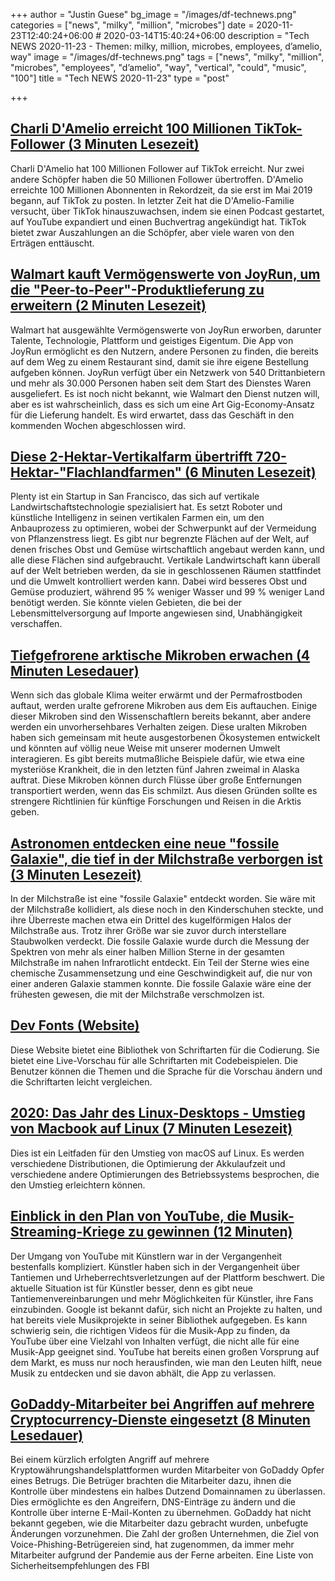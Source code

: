 +++
author = "Justin Guese"
bg_image = "/images/df-technews.png"
categories = ["news", "milky", "million", "microbes"]
date = 2020-11-23T12:40:24+06:00 # 2020-03-14T15:40:24+06:00
description = "Tech NEWS 2020-11-23 - Themen: milky, million, microbes, employees, d’amelio, way"
image = "/images/df-technews.png"
tags = ["news", "milky", "million", "microbes", "employees", "d’amelio", "way", "vertical", "could", "music", "100"]
title = "Tech NEWS 2020-11-23"
type = "post"

+++

## [Charli D'Amelio erreicht 100 Millionen TikTok-Follower (3 Minuten Lesezeit)](https://www.theverge.com/2020/11/22/21571189/charli-damelio-100-million-tiktok-followers/1/01000175f4ca52f5-f737b3db-5e77-41ec-9dec-7fc93b6e4940-000000/9dN3_f1DZmjG6GKwn3x2DSGebytYzK3QkXQOxYui3tw=168)

 Charli D'Amelio hat 100 Millionen Follower auf TikTok erreicht. Nur zwei andere Schöpfer haben die 50 Millionen Follower übertroffen. D'Amelio erreichte 100 Millionen Abonnenten in Rekordzeit, da sie erst im Mai 2019 begann, auf TikTok zu posten. In letzter Zeit hat die D'Amelio-Familie versucht, über TikTok hinauszuwachsen, indem sie einen Podcast gestartet, auf YouTube expandiert und einen Buchvertrag angekündigt hat. TikTok bietet zwar Auszahlungen an die Schöpfer, aber viele waren von den Erträgen enttäuscht.

## [Walmart kauft Vermögenswerte von JoyRun, um die "Peer-to-Peer"-Produktlieferung zu erweitern (2 Minuten Lesezeit)](https://techcrunch.com/2020/11/20/walmart-is-buying-joyrun-assets-to-add-peer-to-peer-product-delivery//1/01000175f4ca52f5-f737b3db-5e77-41ec-9dec-7fc93b6e4940-000000/v2q7DU0yMncUIzUEc5w0oN0Y2r_CwFdT_R9zZ3vijXA=168)

 Walmart hat ausgewählte Vermögenswerte von JoyRun erworben, darunter Talente, Technologie, Plattform und geistiges Eigentum. Die App von JoyRun ermöglicht es den Nutzern, andere Personen zu finden, die bereits auf dem Weg zu einem Restaurant sind, damit sie ihre eigene Bestellung aufgeben können. JoyRun verfügt über ein Netzwerk von 540 Drittanbietern und mehr als 30.000 Personen haben seit dem Start des Dienstes Waren ausgeliefert. Es ist noch nicht bekannt, wie Walmart den Dienst nutzen will, aber es ist wahrscheinlich, dass es sich um eine Art Gig-Economy-Ansatz für die Lieferung handelt. Es wird erwartet, dass das Geschäft in den kommenden Wochen abgeschlossen wird.

## [Diese 2-Hektar-Vertikalfarm übertrifft 720-Hektar-"Flachlandfarmen" (6 Minuten Lesezeit)](https://www.forbes.com/sites/johnkoetsier/2020/11/20/this-2-acre-vertical-farm-out-produces-750-acre-flat-farms/?sh=642af4977a57/1/01000175f4ca52f5-f737b3db-5e77-41ec-9dec-7fc93b6e4940-000000/7Jon-w0UrTpn_RgBF4IYs85QmqJeJhSc2g2LLDKQSOs=168)

 Plenty ist ein Startup in San Francisco, das sich auf vertikale Landwirtschaftstechnologie spezialisiert hat. Es setzt Roboter und künstliche Intelligenz in seinen vertikalen Farmen ein, um den Anbauprozess zu optimieren, wobei der Schwerpunkt auf der Vermeidung von Pflanzenstress liegt. Es gibt nur begrenzte Flächen auf der Welt, auf denen frisches Obst und Gemüse wirtschaftlich angebaut werden kann, und alle diese Flächen sind aufgebraucht. Vertikale Landwirtschaft kann überall auf der Welt betrieben werden, da sie in geschlossenen Räumen stattfindet und die Umwelt kontrolliert werden kann. Dabei wird besseres Obst und Gemüse produziert, während 95 % weniger Wasser und 99 % weniger Land benötigt werden. Sie könnte vielen Gebieten, die bei der Lebensmittelversorgung auf Importe angewiesen sind, Unabhängigkeit verschaffen.

## [Tiefgefrorene arktische Mikroben erwachen (4 Minuten Lesedauer)](https://www.scientificamerican.com/article/deep-frozen-arctic-microbes-are-waking-up//1/01000175f4ca52f5-f737b3db-5e77-41ec-9dec-7fc93b6e4940-000000/auXoQeYQSgVt0p1XYzmSNcUpHiYhWUuMjs0Z3wQFZGY=168)

 Wenn sich das globale Klima weiter erwärmt und der Permafrostboden auftaut, werden uralte gefrorene Mikroben aus dem Eis auftauchen. Einige dieser Mikroben sind den Wissenschaftlern bereits bekannt, aber andere werden ein unvorhersehbares Verhalten zeigen. Diese uralten Mikroben haben sich gemeinsam mit heute ausgestorbenen Ökosystemen entwickelt und könnten auf völlig neue Weise mit unserer modernen Umwelt interagieren. Es gibt bereits mutmaßliche Beispiele dafür, wie etwa eine mysteriöse Krankheit, die in den letzten fünf Jahren zweimal in Alaska auftrat. Diese Mikroben können durch Flüsse über große Entfernungen transportiert werden, wenn das Eis schmilzt. Aus diesen Gründen sollte es strengere Richtlinien für künftige Forschungen und Reisen in die Arktis geben.

## [Astronomen entdecken eine neue "fossile Galaxie", die tief in der Milchstraße verborgen ist (3 Minuten Lesezeit)](https://phys.org/news/2020-11-astronomers-fossil-galaxy-deep-milky.html/1/01000175f4ca52f5-f737b3db-5e77-41ec-9dec-7fc93b6e4940-000000/XhRpLmOc3b6rWGUpkfUJSwww8yxN4sYL6FeB1YP-1B8=168)

 In der Milchstraße ist eine "fossile Galaxie" entdeckt worden. Sie wäre mit der Milchstraße kollidiert, als diese noch in den Kinderschuhen steckte, und ihre Überreste machen etwa ein Drittel des kugelförmigen Halos der Milchstraße aus. Trotz ihrer Größe war sie zuvor durch interstellare Staubwolken verdeckt. Die fossile Galaxie wurde durch die Messung der Spektren von mehr als einer halben Million Sterne in der gesamten Milchstraße im nahen Infrarotlicht entdeckt. Ein Teil der Sterne wies eine chemische Zusammensetzung und eine Geschwindigkeit auf, die nur von einer anderen Galaxie stammen konnte. Die fossile Galaxie wäre eine der frühesten gewesen, die mit der Milchstraße verschmolzen ist.

## [Dev Fonts (Website)](https://devfonts.gafi.dev//1/01000175f4ca52f5-f737b3db-5e77-41ec-9dec-7fc93b6e4940-000000/8-kKlQ9Q_SNKuV9UExbKIopm1ruCt147nxe79rXAMME=168)

 Diese Website bietet eine Bibliothek von Schriftarten für die Codierung. Sie bietet eine Live-Vorschau für alle Schriftarten mit Codebeispielen. Die Benutzer können die Themen und die Sprache für die Vorschau ändern und die Schriftarten leicht vergleichen.

## [2020: Das Jahr des Linux-Desktops - Umstieg von Macbook auf Linux (7 Minuten Lesezeit)](https://monadical.com/posts/moving-to-linux-desktop.html/1/01000175f4ca52f5-f737b3db-5e77-41ec-9dec-7fc93b6e4940-000000/EzOBckKmWnofThR0Y3YZNcxaoG-2xw-v_CrFipQRsM4=168)

 Dies ist ein Leitfaden für den Umstieg von macOS auf Linux. Es werden verschiedene Distributionen, die Optimierung der Akkulaufzeit und verschiedene andere Optimierungen des Betriebssystems besprochen, die den Umstieg erleichtern können.

## [Einblick in den Plan von YouTube, die Musik-Streaming-Kriege zu gewinnen (12 Minuten)](https://www.protocol.com/youtube-music/1/01000175f4ca52f5-f737b3db-5e77-41ec-9dec-7fc93b6e4940-000000/-keBPxGyszUFBvsF9SKDNy-Q3o6dqAlb3STeg7xwX5c=168)

 Der Umgang von YouTube mit Künstlern war in der Vergangenheit bestenfalls kompliziert. Künstler haben sich in der Vergangenheit über Tantiemen und Urheberrechtsverletzungen auf der Plattform beschwert. Die aktuelle Situation ist für Künstler besser, denn es gibt neue Tantiemenvereinbarungen und mehr Möglichkeiten für Künstler, ihre Fans einzubinden. Google ist bekannt dafür, sich nicht an Projekte zu halten, und hat bereits viele Musikprojekte in seiner Bibliothek aufgegeben. Es kann schwierig sein, die richtigen Videos für die Musik-App zu finden, da YouTube über eine Vielzahl von Inhalten verfügt, die nicht alle für eine Musik-App geeignet sind. YouTube hat bereits einen großen Vorsprung auf dem Markt, es muss nur noch herausfinden, wie man den Leuten hilft, neue Musik zu entdecken und sie davon abhält, die App zu verlassen.

## [GoDaddy-Mitarbeiter bei Angriffen auf mehrere Cryptocurrency-Dienste eingesetzt (8 Minuten Lesedauer)](https://krebsonsecurity.com/2020/11/godaddy-employees-used-in-attacks-on-multiple-cryptocurrency-services//1/01000175f4ca52f5-f737b3db-5e77-41ec-9dec-7fc93b6e4940-000000/vfOXwtUtb0eCZ7zNMZ7E8W_ah9Y82LoyMC8HzCdKjzI=168)

 Bei einem kürzlich erfolgten Angriff auf mehrere Kryptowährungshandelsplattformen wurden Mitarbeiter von GoDaddy Opfer eines Betrugs. Die Betrüger brachten die Mitarbeiter dazu, ihnen die Kontrolle über mindestens ein halbes Dutzend Domainnamen zu überlassen. Dies ermöglichte es den Angreifern, DNS-Einträge zu ändern und die Kontrolle über interne E-Mail-Konten zu übernehmen. GoDaddy hat nicht bekannt gegeben, wie die Mitarbeiter dazu gebracht wurden, unbefugte Änderungen vorzunehmen. Die Zahl der großen Unternehmen, die Ziel von Voice-Phishing-Betrügereien sind, hat zugenommen, da immer mehr Mitarbeiter aufgrund der Pandemie aus der Ferne arbeiten. Eine Liste von Sicherheitsempfehlungen des FBI


